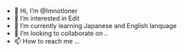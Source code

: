 - 👋 Hi, I’m @Imnotloner
- 👀 I’m interested in Edit
- 🌱 I’m currently learning Japanese and English lanquage
- 💞️ I’m looking to collaborate on ..
- 📫 How to reach me ...

<!---
Imnotloner/Imnotloner is a ✨ special ✨ repository because its `README.md` (this file) appears on your GitHub profile.
You can click the Preview link to take a look at your changes.
--->

